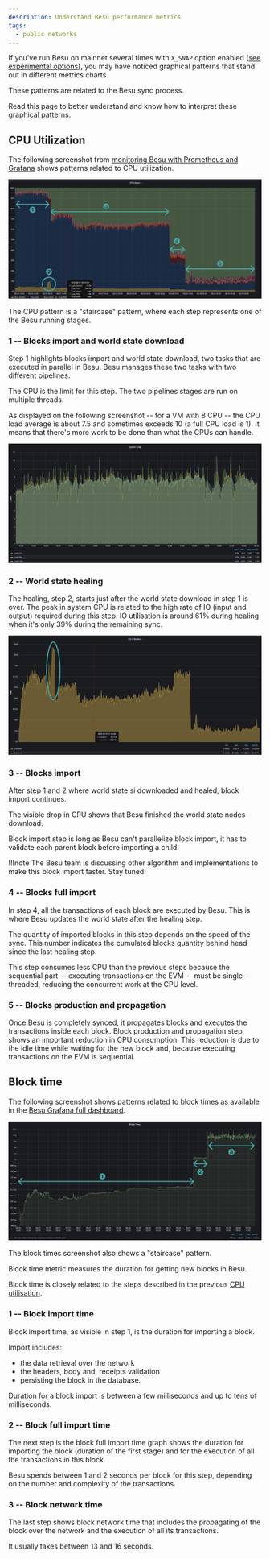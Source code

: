 ```yaml
---
description: Understand Besu performance metrics
tags:
  - public networks
---
```


If you've run Besu on mainnet several times with `X_SNAP` option enabled
([see experimental options](../../reference/cli/options.md#xhelp)),
you may have noticed graphical patterns that stand out in different metrics charts.

These patterns are related to the Besu sync process.

Read this page to better understand and know how to interpret these graphical patterns.

## CPU Utilization

The following screenshot from [monitoring Besu with Prometheus and Grafana] shows patterns related to CPU utilization.

![CPU Grafana Besu dashboard patterns screenshot](../../../images/besu-cpu-pattern-during-sync.png)

The CPU pattern is a "staircase" pattern, where each step represents one of the Besu running stages.

### 1 -- Blocks import and world state download

Step 1 highlights blocks import and world state download, two tasks that are executed in parallel in Besu.
Besu manages these two tasks with two different pipelines.

The CPU is the limit for this step.
The two pipelines stages are run on multiple threads.

As displayed on the following screenshot -- for a VM with 8 CPU -- the CPU load average is about 7.5
and sometimes exceeds 10 (a full CPU load is 1).
It means that there's more work to be done than what the CPUs can handle.

![System load metrics screenshot](../../../images/system-load.png)

### 2 -- World state healing

The healing, step 2, starts just after the world state download in step 1 is over.
The peak in system CPU is related to the high rate of IO (input and output) required during this step.
IO utilisation is around 61% during healing when it's only 39% during the remaining sync.

![IO utilization metrics screenshot](../../../images/io-utilization.png)

### 3 -- Blocks import

After step 1 and 2 where world state si downloaded and healed, block import continues.

The visible drop in CPU shows that Besu finished the world state nodes download.

Block import step is long as Besu can't parallelize block import,
it has to validate each parent block before importing a child.

!!!note
    The Besu team is discussing other algorithm and implementations to make this block import faster.
    Stay tuned!

### 4 -- Blocks full import

In step 4, all the transactions of each block are executed by Besu.
This is where Besu updates the world state after the healing step.

The quantity of imported blocks in this step depends on the speed of the sync.
This number indicates the cumulated blocks quantity behind head since the last healing step.

This step consumes less CPU than the previous steps because the sequential part
-- executing transactions on the EVM -- must be single-threaded,
reducing the concurrent work at the CPU level.

### 5 -- Blocks production and propagation

Once Besu is completely synced, it propagates blocks and executes the transactions inside each block.
Block production and propagation step shows an important reduction in CPU consumption.
This reduction is due to the idle time while waiting for the new block and, because executing
transactions on the EVM is sequential.

## Block time

The following screenshot shows patterns related to block times as available in the [Besu Grafana full dashboard](https://grafana.com/grafana/dashboards/16455-besu-full/).

![Block time Grafana Besu dashboard patterns screenshot](../../../images/block-time.png)

The block times screenshot also shows a "staircase" pattern.

Block time metric measures the duration for getting new blocks in Besu.

Block time is closely related to the steps described in the previous [CPU utilisation](#cpu-utilization).

### 1 -- Block import time

Block import time, as visible in step 1, is the duration for importing a block.

Import includes:

- the data retrieval over the network
- the headers, body and, receipts validation
- persisting the block in the database.

Duration for a block import is between a few milliseconds and up to tens of milliseconds.

### 2 -- Block full import time

The next step is the block full import time graph shows the duration for importing the block
(duration of the first stage) and for the execution of all the transactions in this block.

Besu spends between 1 and 2 seconds per block for this step, depending on the number and complexity
of the transactions.

### 3 -- Block network time

The last step shows block network time that includes the propagating of the block over the network and
the execution of all its transactions.

It usually takes between 13 and 16 seconds.

[monitoring Besu with Prometheus and Grafana]: ../../../private-networks/tutorials/quickstart.md#monitor-nodes-with-prometheus-and-grafana
